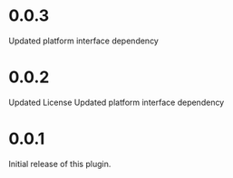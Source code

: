 # 0.0.3
Updated platform interface dependency
# 0.0.2
Updated License
Updated platform interface dependency
# 0.0.1
Initial release of this plugin.